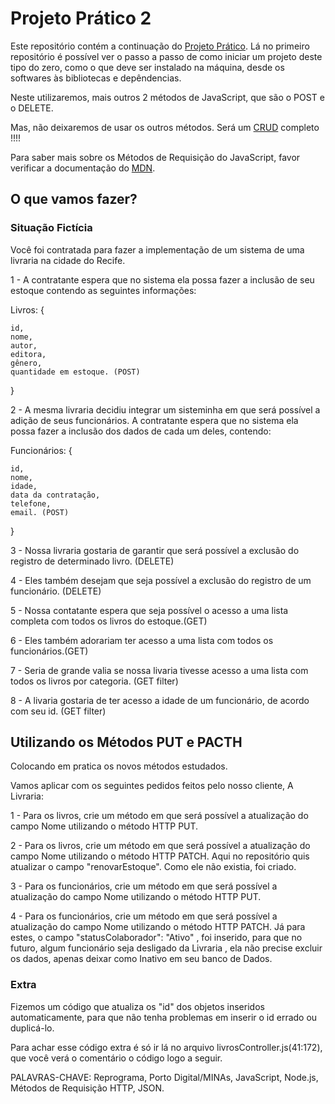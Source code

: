 <h1> Projeto Prático 2 </h1>

Este repositório contém a continuação do [Projeto Prático](https://github.com/eline-create/projeto-pratico). Lá no primeiro repositório é possível ver o passo a passo de como iniciar um projeto deste tipo do zero, como o que deve ser instalado na máquina, desde os softwares às bibliotecas e depêndencias.

Neste utilizaremos, mais outros 2 métodos de JavaScript, que são o POST e o DELETE.

Mas, não deixaremos de usar os outros métodos. Será um [CRUD](https://blog.geekhunter.com.br/criar-crud-nodejs/) completo !!!!

Para saber mais sobre os Métodos de Requisição do JavaScript, favor verificar a documentação do [MDN](https://developer.mozilla.org/pt-BR/docs/Web/HTTP/Methods).

<h2>O que vamos fazer?</h2> 

### Situação Fictícia

Você foi contratada para fazer a implementação de um sistema de uma livraria na cidade do Recife. 

1 - A contratante espera que no sistema ela possa fazer a inclusão de seu estoque contendo as seguintes informações: 

Livros: {
    
    id, 
    nome,
    autor,
    editora, 
    gênero,
    quantidade em estoque. (POST)
} 

2 - A mesma livraria decidiu integrar um sisteminha em que será possível a adição de seus funcionários. A contratante espera que no sistema ela possa fazer a inclusão dos dados de cada um deles, contendo:

Funcionários: {
    
    id,
    nome, 
    idade, 
    data da contratação, 
    telefone, 
    email. (POST)

} 

3 - Nossa livraria gostaria de garantir que será possível a exclusão do registro de determinado livro. (DELETE)

4 - Eles também desejam que seja possível a exclusão do registro de um funcionário. (DELETE)

5 - Nossa contatante espera que seja possível o acesso a uma lista completa com todos os livros do estoque.(GET)

6 - Eles também adorariam ter acesso a uma lista com todos os funcionários.(GET)

7 - Seria de grande valia se nossa livaria tivesse acesso a uma lista com todos os livros por categoria. (GET filter)

8 - A livaria gostaria de ter acesso a idade de um funcionário, de acordo com seu id. (GET filter)


## Utilizando os Métodos PUT e PACTH

Colocando em pratica os novos métodos estudados.

Vamos aplicar com os seguintes pedidos feitos pelo nosso cliente, A Livraria:

1 - Para os livros, crie um método em que será possível a atualização do campo Nome utilizando o método HTTP PUT. 

2 - Para os livros, crie um método em que será possível a atualização do campo Nome utilizando o método HTTP PATCH. Aqui no repositório quis atualizar o campo "renovarEstoque". Como ele não existia, foi criado.

3 - Para os funcionários, crie um método em que será possível a atualização do campo Nome utilizando o método HTTP PUT.

4 - Para os funcionários, crie um método em que será possível a atualização do campo Nome utilizando o método HTTP PATCH. Já para estes, o campo "statusColaborador": "Ativo" , foi inserido, para que no futuro, algum funcionário seja desligado da Livraria , ela não precise excluir os dados, apenas deixar como Inativo em seu banco de Dados.

### Extra

Fizemos um código que atualiza os "id" dos objetos inseridos automaticamente, para que não tenha problemas em inserir o id errado ou duplicá-lo.

Para achar esse código extra é só ir lá no arquivo livrosController.js(41:172), que você verá o comentário o código logo a seguir.


PALAVRAS-CHAVE: Reprograma, Porto Digital/MINAs, JavaScript, Node.js, Métodos de Requisição HTTP, JSON.





